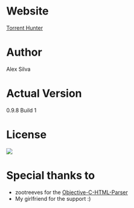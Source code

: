 # Website
[Torrent Hunter](http://alexsays.github.io/Torrent-Hunter)
# Author
Alex Silva
# Actual Version
0.9.8 Build 1
# License
![](http://i.creativecommons.org/l/by-nc-sa/3.0/88x31.png)
# Special thanks to
* zootreeves for the [Objective-C-HTML-Parser](https://github.com/zootreeves/Objective-C-HMTL-Parser)
* My girlfriend for the support :)

